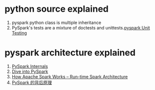 # python source explained #  
1. pyspark python class is multiple inheritance  
1. PySpark's tests are a mixture of doctests and unittests.[pyspark Unit Testing](https://cwiki.apache.org/confluence/display/SPARK/PySpark+Internals)    

# pyspark architecture explained #  
1. [PySpark Internals](https://cwiki.apache.org/confluence/display/SPARK/PySpark+Internals)  
1. [Dive into PySpark](https://www.slideshare.net/mateuszbuskiewicz/dive-into-pyspark)  
1. [How Apache Spark Works – Run-time Spark Architecture](https://data-flair.training/blogs/how-apache-spark-works/)  
1. [PySpark 的背后原理](http://sharkdtu.com/posts/pyspark-internal.html)  
